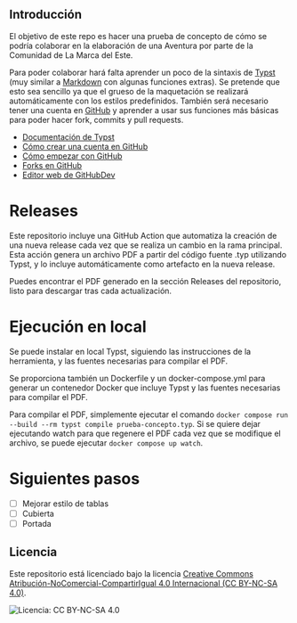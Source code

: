 
## Introducción

El objetivo de este repo es hacer una prueba de concepto de cómo se podría colaborar en la elaboración de una Aventura por parte de la Comunidad de La Marca del Este.

Para poder colaborar hará falta aprender un poco de la sintaxis de [Typst](https://typst.app/) (muy similar a [Markdown](https://daringfireball.net/projects/markdown/syntax) con algunas funciones extras). Se pretende que esto sea sencillo ya que el grueso de la maquetación se realizará automáticamente con los estilos predefinidos. También será necesario tener una cuenta en [GitHub](https://github.com/) y aprender a usar sus funciones más básicas para poder hacer fork, commits y pull requests.
- [Documentación de Typst](https://typst.app/docs/)
- [Cómo crear una cuenta en GitHub](https://docs.github.com/es/get-started/start-your-journey/creating-an-account-on-github)
- [Cómo empezar con GitHub](https://docs.github.com/es/get-started/start-your-journey/hello-world)
- [Forks en GitHub](https://docs.github.com/es/pull-requests/collaborating-with-pull-requests/working-with-forks/fork-a-repo)
- [Editor web de GitHubDev](https://docs.github.com/es/codespaces/the-githubdev-web-based-editor) 

# Releases

Este repositorio incluye una GitHub Action que automatiza la creación de una nueva release cada vez que se realiza un cambio en la rama principal. Esta acción genera un archivo PDF a partir del código fuente .typ utilizando Typst, y lo incluye automáticamente como artefacto en la nueva release.

Puedes encontrar el PDF generado en la sección Releases del repositorio, listo para descargar tras cada actualización.

# Ejecución en local

Se puede instalar en local Typst, siguiendo las instrucciones de la herramienta, y las fuentes necesarias para compilar el PDF.

Se proporciona también un Dockerfile y un docker-compose.yml para generar un contenedor Docker que incluye Typst y las fuentes necesarias para compilar el PDF.

Para compilar el PDF, simplemente ejecutar el comando `docker compose run --build --rm typst compile prueba-concepto.typ`. Si se quiere dejar ejecutando watch para que regenere el PDF cada vez que se modifique el archivo, se puede ejecutar `docker compose up watch`.

# Siguientes pasos

- [ ] Mejorar estilo de tablas
- [ ] Cubierta
- [ ] Portada

## Licencia

Este repositorio está licenciado bajo la licencia [Creative Commons Atribución-NoComercial-CompartirIgual 4.0 Internacional (CC BY-NC-SA 4.0)](https://creativecommons.org/licenses/by-nc-sa/4.0/deed.es).

![Licencia: CC BY-NC-SA 4.0](https://img.shields.io/badge/Licencia-CC%20BY--NC--SA%204.0-lightgrey.svg)
